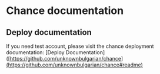 # Chance documentation

## Deploy documentation

If you need test account, please visit the chance deployment documentation: [Deploy Documentation]([https://github.com/unknownbulgarian/chance](https://github.com/unknownbulgarian/chance#readme)
